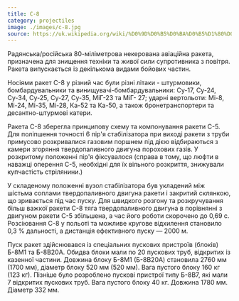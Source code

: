 ```yaml
---
title: С-8
category: projectiles
image: ./images/c-8.jpg
source: https://uk.wikipedia.org/wiki/%D0%9D%D0%B5%D0%BA%D0%B5%D1%80%D0%BE%D0%B2%D0%B0%D0%BD%D0%B0_%D0%B0%D0%B2%D1%96%D0%B0%D1%86%D1%96%D0%B9%D0%BD%D0%B0_%D1%80%D0%B0%D0%BA%D0%B5%D1%82%D0%B0
---
```


Радянська/російська 80-міліметрова некерована авіаційна ракета, призначена для знищення техніки та живої сили супротивника з повітря. Ракета випускається із декількома видами бойових частин.

Носіями ракет С-8 у різний час були різні літаки - штурмовики, бомбардувальники та винищувачі-бомбардувальники: Су-17, Су-24, Су-34, Су-25, Су-27, Су-35, МіГ-23 та МіГ- 27; ударні вертольоти: Мі-8, Мі-24, Мі-35, Мі-28, Ка-52 та Ка-50, а також бронетранспортери та десантно-штурмові катери.

Ракета С-8 зберегла принципову схему та компонування ракети С-5. Для поліпшення точності 6 пір'я стабілізатора при виході ракети з труби примусово розкривалися газовим поршнем під дією відбираються з камери згоряння твердопаливного двигуна порохових газів. У розкритому положенні пір'я фіксувалося (справа в тому, що люфти в наважці оперення С-5, необхідні для їх вільного розкриття, знижували купчастість стрілянини.)

У складеному положенні вузол стабілізатора був укладений між шістьма соплами твердопаливного двигуна ракети і закритий склянкою, що зривається під час пуску. Для швидкого розгону та розкручування більш важкої ракети С-8 тяга твердопаливного двигуна в порівнянні з двигуном ракети С-5 збільшена, а час його роботи скорочено до 0,69 с. Розсіювання С-8 у польоті та можливе кругове відхилення становило 0,3 % дальності, а дистанція ефективного пуску — 2000 м.

Пуск ракет здійснювався із спеціальних пускових пристроїв (блоків) Б-8М1 та Б-8В20А. Обидва блоки мали по 20 пускових труб, відкритих із казенної частини. Довжина блоку Б-8М1 (Б-8В20А) становила 2760 мм (1700 мм), діаметр блоку 520 мм (520 мм). Вага пустого блоку 160 кг (123 кг). Пізніше було розроблено пускові пристрої типу Б-8В7, які мали 7 відкритих пускових труб. Вага пустого блоку 40 кг. Довжина 1780 мм. Діаметр 332 мм.

##
